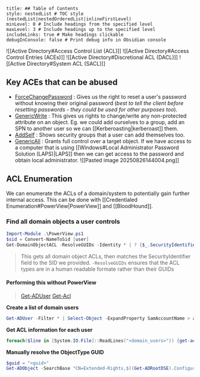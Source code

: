 ```table-of-contents
title: ## Table of Contents
style: nestedList # TOC style (nestedList|nestedOrderedList|inlineFirstLevel)
minLevel: 0 # Include headings from the specified level
maxLevel: 3 # Include headings up to the specified level
includeLinks: true # Make headings clickable
debugInConsole: false # Print debug info in Obsidian console
```
![[Active Directory#Access Control List (ACL)]]
![[Active Directory#Access Control Entries (ACEs)]]
![[Active Directory#Discretional ACL (DACL)]]
![[Active Directory#System ACL (SACL)]]

## Key ACEs that can be abused
- [ForceChangePassword](https://bloodhound.specterops.io/resources/edges/force-change-password#forcechangepassword) : Gives us the right to reset a user's password without knowing their original password (*best to tell the client before resetting passwords - they could be used for other purposes too*).
- [GenericWrite](https://bloodhound.specterops.io/resources/edges/generic-write#genericwrite) : This gives us rights to change/write any non-protected attribute on an object. Eg. we could add ourselves to a group, add an SPN to another user so we can [[Kerberoasting|kerberoast]] them.
- [AddSelf](https://bloodhound.specterops.io/resources/edges/add-self#addself) : Shows security groups that a user can add themselves too.
- [GenericAll](https://bloodhound.specterops.io/resources/edges/generic-all#genericall) : Grants full control over a target object. If we have access to a computer that is using [[Windows#Local Administrator Password Solution (LAPS)|LAPS]] then we can get access to the password and obtain local administrator.
![[Pasted image 20250826144004.png]]
## ACL Enumeration
We can enumerate the ACLs of a domain/system to potentially gain further internal access. This can be done with [[Credentialed Enumeration#PowerView|PowerView]] and [[BloodHound]].
### Find all domain objects a user controls
```PowerShell
Import-Module .\PowerView.ps1
$sid = Convert-NameToSid [user]
Get-DomainObjectACL -ResolveGUIDs -Identity * | ? {$_.SecurityIdentifier -eq $sid}
```
> This gets all domain object ACLs, then matches the SecurityIdentifier field to the SID we provided.
> `-ResolveGUIDs` ensures that the ACL types are in a human readable formate rather than their GUIDs
#### Performing this without PowerView
> [Get-ADUser](https://docs.microsoft.com/en-us/powershell/module/activedirectory/get-aduser?view=windowsserver2022-ps)
> [Get-Acl](https://docs.microsoft.com/en-us/powershell/module/microsoft.powershell.security/get-acl?view=powershell-7.2)

**Create a list of domain users**
```PowerShell
Get-ADUser -Filter * | Select-Object -ExpandProperty SamAccountName > ad_users.txt
```

**Get ACL information for each user**
```PowerShell
foreach($line in [System.IO.File]::ReadLines("<domain_users>")) {get-acl "AD:\$(Get-ADUser $line)" | Select-Object Path -ExpandProperty Access | Where-Object {$_.IdentityReference -match 'INLANEFREIGHT\\<target_user>'}}
```

**Manually resolve the ObjectType GUID**
```PowerShell
$guid = "<guid>"
Get-ADObject -SearchBase "CN=Extended-Rights,$((Get-ADRootDSE).ConfigurationNamingContext)" -Filter {ObjectClass -like 'ControlAccessRight'} -Properties * | Select Name,DisplayName,DistinguishedName,rightsGuid | ? {$_.rightsGuid -eq $guid} | fl
```
